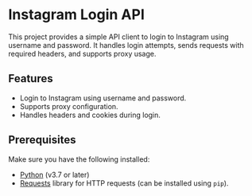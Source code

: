 # Instagram Login API

This project provides a simple API client to login to Instagram using username and password. It handles login attempts, sends requests with required headers, and supports proxy usage.

## Features

- Login to Instagram using username and password.
- Supports proxy configuration.
- Handles headers and cookies during login.
 
## Prerequisites

Make sure you have the following installed:

- [Python](https://www.python.org/downloads/) (v3.7 or later)
- [Requests](https://pypi.org/project/requests/) library for HTTP requests (can be installed using `pip`).

